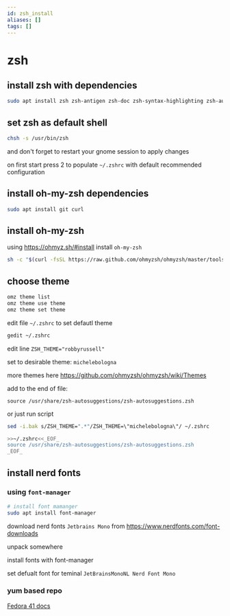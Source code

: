 ```yaml
---
id: zsh_install
aliases: []
tags: []
---
```


# zsh

## install zsh with dependencies

```bash
sudo apt install zsh zsh-antigen zsh-doc zsh-syntax-highlighting zsh-autosuggestions
```

## set zsh as default shell

```bash
chsh -s /usr/bin/zsh
```

and don't forget to restart your gnome session to apply changes

on first start press 2
to populate `~/.zshrc` with default recommended configuration

## install oh-my-zsh dependencies

```bash
sudo apt install git curl
```

## install oh-my-zsh

using https://ohmyz.sh/#install install `oh-my-zsh`

```bash
sh -c "$(curl -fsSL https://raw.github.com/ohmyzsh/ohmyzsh/master/tools/install.sh)"
```

## choose theme

```bash
omz theme list
omz theme use theme
omz theme set theme
```

edit file `~/.zshrc` to set defautl theme

```bash
gedit ~/.zshrc
```

edit line `ZSH_THEME="robbyrussell"`

set to desirable theme: `michelebologna`

more themes here https://github.com/ohmyzsh/ohmyzsh/wiki/Themes

add to the end of file:

```
source /usr/share/zsh-autosuggestions/zsh-autosuggestions.zsh
```

or just run script

```bash
sed -i.bak s/ZSH_THEME=".*"/ZSH_THEME=\"michelebologna\"/ ~/.zshrc

>>~/.zshrc<<_EOF_
source /usr/share/zsh-autosuggestions/zsh-autosuggestions.zsh
_EOF_
```

## install nerd fonts

### using `font-manager`

```bash
# install font mamanger
sudo apt install font-manager
```

download nerd fonts `Jetbrains Mono` from https://www.nerdfonts.com/font-downloads

unpack somewhere

install fonts with font-manager

set defualt font for teminal `JetBrainsMonoNL Nerd Font Mono`

### yum based repo

[Fedora 41 docs](https://docs.fedoraproject.org/en-US/quick-docs/fonts/)
